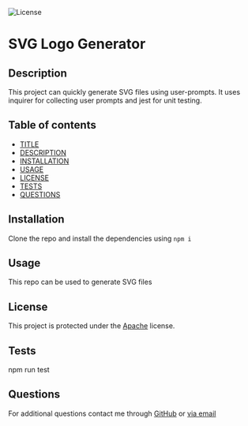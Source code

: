 ![License](https://img.shields.io/badge/License-Apache_2.0-blue.svg)

# SVG Logo Generator

## Description

This project can quickly generate SVG files using user-prompts. It uses inquirer for collecting user prompts and jest for unit testing.

## Table of contents

- [TITLE](#title)
- [DESCRIPTION](#description)
- [INSTALLATION](#installation)
- [USAGE](#usage)
- [LICENSE](#license)
- [TESTS](#tests)
- [QUESTIONS](#questions)

## Installation

Clone the repo and install the dependencies using `npm i`

## Usage

This repo can be used to generate SVG files

## License

This project is protected under the [Apache](https://opensource.org/licenses/Apache-2.0) license.

## Tests

npm run test

## Questions

For additional questions contact me through [GitHub](https://github.com/brianTib) or [via email](mailto:bptiburcio@gmail.com)